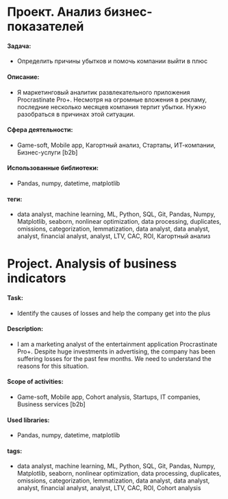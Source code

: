 
# Проект. Анализ бизнес-показателей

#### Задача: 
- Определить причины убытков и помочь компании выйти в плюс

#### Описание:
- Я маркетинговый аналитик развлекательного приложения Procrastinate Pro+. Несмотря на огромные вложения в рекламу, последние несколько месяцев компания терпит убытки. Нужно разобраться в причинах этой ситуации.

#### Сфера деятельности:
- Game-soft, Mobile app, Кагортный анализ, Стартапы, ИТ-компании, Бизнес-услуги [b2b]

#### Использованные библиотеки:
- Pandas, numpy, datetime, matplotlib

#### теги:
- data analyst, machine learning, ML, Python, SQL, Git, Pandas, Numpy, Matplotlib, seaborn, nonlinear optimization, data processing, duplicates, omissions, categorization, lemmatization, data analyst, data analyst, analyst, financial analyst, analyst, LTV, CAC, ROI, Кагортный анализ





# Project. Analysis of business indicators


#### Task: 
- Identify the causes of losses and help the company get into the plus

#### Description:
-  I am a marketing analyst of the entertainment application Procrastinate Pro+. Despite huge investments in advertising, the company has been suffering losses for the past few months. We need to understand the reasons for this situation.
  
#### Scope of activities: 
- Game-soft, Mobile app, Cohort analysis, Startups, IT companies, Business services [b2b]

#### Used libraries:
- Pandas, numpy, datetime, matplotlib

#### tags:
- data analyst, machine learning, ML, Python, SQL, Git, Pandas, Numpy, Matplotlib, seaborn, nonlinear optimization, data processing, duplicates, omissions, categorization, lemmatization, data analyst, data analyst, analyst, financial analyst, analyst, LTV, CAC, ROI, Cohort analysis
